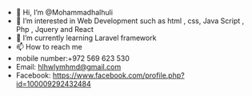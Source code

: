 - 👋 Hi, I’m @Mohammadhalhuli
- 👀 I’m interested in Web Development such as html , css,  Java Script , Php , Jquery and React 
- 🌱 I’m currently learning Laravel framework
- 📫 How to reach me 
- mobile number:+972 569 623 530
- Email: hlhwlymhmd@gmail.com
- Facebook: https://www.facebook.com/profile.php?id=100009292432484





<!---
Mohammadhalhuli/Mohammadhalhuli is a ✨ special ✨ repository because its `README.md` (this file) appears on your GitHub profile.
You can click the Preview link to take a look at your changes.
--->
